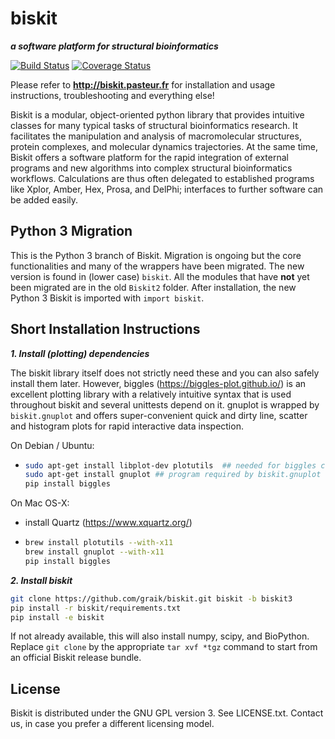 biskit
==========
___a software platform for structural bioinformatics___

[![Build Status](https://travis-ci.org/graik/biskit.svg?branch=biskit3)](https://travis-ci.org/graik/biskit)
[![Coverage Status](https://coveralls.io/repos/github/graik/biskit/badge.svg?branch=biskit3&service=github)](https://coveralls.io/github/graik/biskit?branch=biskit3)

Please refer to 
            **http://biskit.pasteur.fr**
for installation and usage instructions, troubleshooting and
everything else!

Biskit is a modular, object-oriented python library that provides
intuitive classes for many typical tasks of structural bioinformatics
research. It facilitates the manipulation and analysis of
macromolecular structures, protein complexes, and molecular dynamics
trajectories. At the same time, Biskit offers a software platform for
the rapid integration of external programs and new algorithms into
complex structural bioinformatics workflows. Calculations are thus
often delegated to established programs like Xplor, Amber, Hex, Prosa,
and DelPhi; interfaces to further software can be added
easily. 

Python 3 Migration
-------------------

This is the Python 3 branch of Biskit. Migration is ongoing but the core functionalities and many of the wrappers have been migrated. The new version is found in (lower case) ```biskit```. All the modules that have **not** yet been migrated are in the old ```Biskit2``` folder. After installation, the new Python 3 Biskit is imported with ```import biskit```.

Short Installation Instructions
--------------------------------

___1. Install (plotting) dependencies___

The biskit library itself does not strictly need these and you can also safely install them later. However, biggles (https://biggles-plot.github.io/) is an excellent plotting library with a relatively intuitive syntax that is used throughout biskit and several unittests depend on it. gnuplot is wrapped by `biskit.gnuplot` and offers super-convenient quick and dirty line, scatter and histogram plots for rapid interactive data inspection. 

On Debian / Ubuntu:
  *  ```sh
     sudo apt-get install libplot-dev plotutils  ## needed for biggles compilation
     sudo apt-get install gnuplot ## program required by biskit.gnuplot
     pip install biggles
     ```

On Mac OS-X:
  * install Quartz (https://www.xquartz.org/)
  *  ```sh
     brew install plotutils --with-x11
     brew install gnuplot --with-x11
     pip install biggles
     ```

___2. Install biskit___

```sh
git clone https://github.com/graik/biskit.git biskit -b biskit3
pip install -r biskit/requirements.txt
pip install -e biskit
```
If not already available, this will also install numpy, scipy, and BioPython. Replace `git clone` by the appropriate `tar xvf *tgz` command to start from an official Biskit release bundle.

License
-------

Biskit is distributed under the GNU GPL version 3. See LICENSE.txt. Contact us, in case you prefer a different licensing model.
